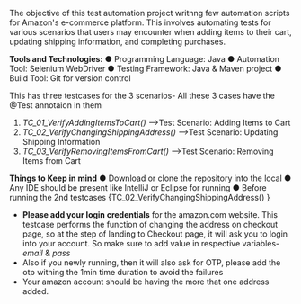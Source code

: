 The objective of this test automation project writnng few automation scripts for Amazon's e-commerce platform. This involves automating tests for various scenarios that users may encounter when adding items to their cart, updating shipping information, and completing purchases. 

**Tools and Technologies:**
● Programming Language: Java
● Automation Tool: Selenium WebDriver
● Testing Framework: Java & Maven project
● Build Tool: Git for version control

This has three testcases for the 3 scenarios-
All these 3 cases have the @Test annotaion in them

1. _TC_01_VerifyAddingItemsToCart()_    -->Test Scenario: Adding Items to Cart
2. _TC_02_VerifyChangingShippingAddress()_  -->Test Scenario: Updating Shipping Information
3. _TC_03_VerifyRemovingItemsFromCart()_   -->Test Scenario: Removing Items from Cart

**Things to Keep in mind**
● Download or clone the repository into the local
● Any IDE should be present like IntelliJ or Eclipse for running
● Before running the 2nd testcases {TC_02_VerifyChangingShippingAddress() } 
 - **Please add your login credentials** for the amazon.com website. This testcase performs the function of changing the address on checkout page, so at the step of landing to Checkout page, it will ask you to login into your account. So make sure to add value in respective variables- *email* & *pass*
 - Also if you newly running, then it will also ask for OTP, please add the otp withing the 1min time duration to avoid the failures
 - Your amazon account should be having the more that one address added.
